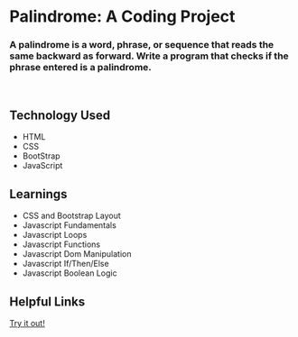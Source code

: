 # Palindrome: A Coding Project

### A palindrome is a word, phrase, or sequence that reads the same backward as forward. Write a program that checks if the phrase entered is a palindrome.

<br>

## Technology Used

- HTML
- CSS
- BootStrap
- JavaScript

## Learnings

- CSS and Bootstrap Layout
- Javascript Fundamentals
- Javascript Loops
- Javascript Functions
- Javascript Dom Manipulation
- Javascript If/Then/Else
- Javascript Boolean Logic

## Helpful Links

[Try it out!](https://palindrome.davidblackwelder.dev)
